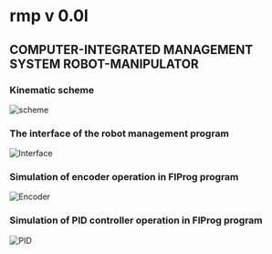  # rmp v 0.0l
 ## COMPUTER-INTEGRATED MANAGEMENT SYSTEM ROBOT-MANIPULATOR

 ### Kinematic scheme
 ![scheme ](https://i.ibb.co/Vgt9nd3/sch.png)

 ### The interface of the robot management program
 ![Interface ](https://i.ibb.co/870stsc/das.png)
 
 ### Simulation of encoder operation in FlProg program
 ![Encoder ](https://i.ibb.co/17kmjZ3/12.png)

 ### Simulation of PID controller operation in FlProg program
 ![PID  ](https://i.ibb.co/TRvCXFp/qwe.png)
  